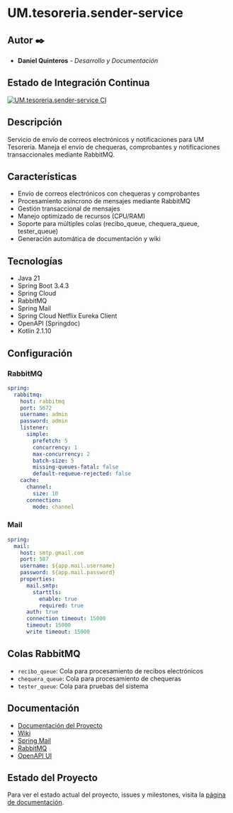 # UM.tesoreria.sender-service

## Autor ✒️

* **Daniel Quinteros** - *Desarrollo y Documentación*

## Estado de Integración Continua

[![UM.tesoreria.sender-service CI](https://github.com/UM-services/UM.tesoreria.sender-service/actions/workflows/maven.yml/badge.svg?branch=main)](https://github.com/UM-services/UM.tesoreria.sender-service/actions/workflows/maven.yml)

## Descripción

Servicio de envío de correos electrónicos y notificaciones para UM Tesorería. Maneja el envío de chequeras, comprobantes y notificaciones transaccionales mediante RabbitMQ.

## Características

- Envío de correos electrónicos con chequeras y comprobantes
- Procesamiento asíncrono de mensajes mediante RabbitMQ
- Gestión transaccional de mensajes
- Manejo optimizado de recursos (CPU/RAM)
- Soporte para múltiples colas (recibo_queue, chequera_queue, tester_queue)
- Generación automática de documentación y wiki

## Tecnologías

- Java 21
- Spring Boot 3.4.3
- Spring Cloud
- RabbitMQ
- Spring Mail
- Spring Cloud Netflix Eureka Client
- OpenAPI (Springdoc)
- Kotlin 2.1.10

## Configuración

### RabbitMQ

```yaml
spring:
  rabbitmq:
    host: rabbitmq
    port: 5672
    username: admin
    password: admin
    listener:
      simple:
        prefetch: 5
        concurrency: 1
        max-concurrency: 2
        batch-size: 5
        missing-queues-fatal: false
        default-requeue-rejected: false
    cache:
      channel:
        size: 10
      connection:
        mode: channel
```

### Mail

```yaml
spring:
  mail:
    host: smtp.gmail.com
    port: 587
    username: ${app.mail.username}
    password: ${app.mail.password}
    properties:
      mail.smtp:
        starttls:
          enable: true
          required: true
      auth: true
      connection timeout: 15000
      timeout: 15000
      write timeout: 15000
```

## Colas RabbitMQ

- `recibo_queue`: Cola para procesamiento de recibos electrónicos
- `chequera_queue`: Cola para procesamiento de chequeras
- `tester_queue`: Cola para pruebas del sistema

## Documentación

- [Documentación del Proyecto](https://um-services.github.io/UM.tesoreria.sender-service)
- [Wiki](https://github.com/UM-services/UM.tesoreria.sender-service/wiki)
- [Spring Mail](https://docs.spring.io/spring-framework/reference/integration/email.html)
- [RabbitMQ](https://www.rabbitmq.com/documentation.html)
- [OpenAPI UI](http://localhost:8080/swagger-ui.html)

## Estado del Proyecto

Para ver el estado actual del proyecto, issues y milestones, visita la [página de documentación](https://um-services.github.io/UM.tesoreria.sender-service/project-documentation.html).
